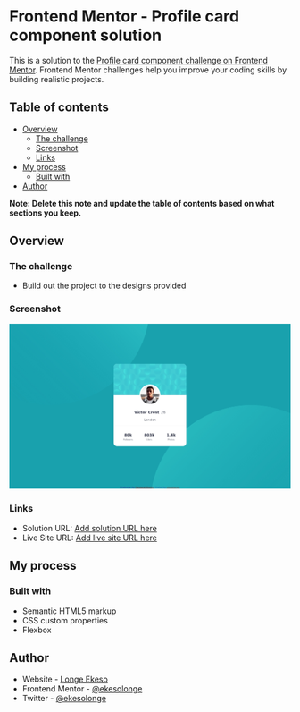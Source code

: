 # Frontend Mentor - Profile card component solution

This is a solution to the [Profile card component challenge on Frontend Mentor](https://www.frontendmentor.io/challenges/profile-card-component-cfArpWshJ). Frontend Mentor challenges help you improve your coding skills by building realistic projects.

## Table of contents

- [Overview](#overview)
  - [The challenge](#the-challenge)
  - [Screenshot](#screenshot)
  - [Links](#links)
- [My process](#my-process)
  - [Built with](#built-with)
- [Author](#author)

**Note: Delete this note and update the table of contents based on what sections you keep.**

## Overview

### The challenge

- Build out the project to the designs provided

### Screenshot

![](./images/screenshot.jpg)

### Links

- Solution URL: [Add solution URL here](https://www.frontendmentor.io/solutions/html-and-css-card-using-flexbox-ldodzSYLX)
- Live Site URL: [Add live site URL here](https://profile-card-component-ekesolonge.netlify.app)

## My process

### Built with

- Semantic HTML5 markup
- CSS custom properties
- Flexbox

## Author

- Website - [Longe Ekeso](https://ekesolonge-portfolio.netlify.app)
- Frontend Mentor - [@ekesolonge](https://www.frontendmentor.io/profile/ekesolonge)
- Twitter - [@ekesolonge](https://www.twitter.com/ekesolonge)
